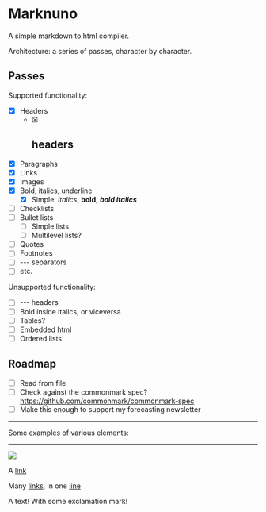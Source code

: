 # Marknuno

A simple markdown to html compiler.

Architecture: a series of passes, character by character.

## Passes

Supported functionality:

- [x] Headers
  - [x] ## headers
- [x] Paragraphs
- [x] Links
- [x] Images
- [x] Bold, italics, underline
  - [x] Simple: *italics*, **bold**, ***bold italics***
- [ ] Checklists
- [ ] Bullet lists
  - [ ] Simple lists
  - [ ] Multilevel lists?
- [ ] Quotes
- [ ] Footnotes
- [ ] --- separators
- [ ] etc.

Unsupported functionality:

- [ ] --- headers
- [ ] Bold inside italics, or viceversa
- [ ] Tables?
- [ ] Embedded html
- [ ] Ordered lists

## Roadmap 

- [ ] Read from file
- [ ] Check against the commonmark spec? <https://github.com/commonmark/commonmark-spec>
- [ ] Make this enough to support my forecasting newsletter

---

Some examples of various elements:

---

![](https://gatitos.nunosempere.com)

A [link](https://example.com)

Many [links](https://example.com), in one [line](https://test.com)

A text! With some exclamation mark! 
